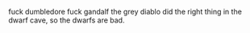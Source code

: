 fuck dumbledore
fuck gandalf the grey
diablo did the right thing in the dwarf cave, so the dwarfs are bad.
